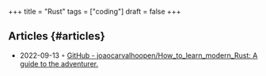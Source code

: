 +++
title = "Rust"
tags = ["coding"]
draft = false
+++

## Articles {#articles}

-   2022-09-13 ◦ [GitHub - joaocarvalhoopen/How_to_learn_modern_Rust: A guide to the adventurer.](https://github.com/joaocarvalhoopen/How_to_learn_modern_Rust)
